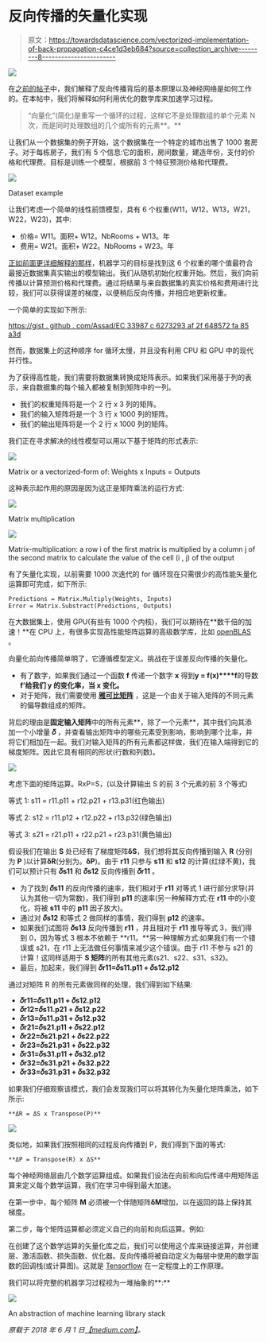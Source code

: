 # 反向传播的矢量化实现

> 原文：<https://towardsdatascience.com/vectorized-implementation-of-back-propagation-c4ce1d3eb684?source=collection_archive---------8----------------------->

![](img/b11062d314ce1db3735cc4b5b4a4d79f.png)

在[之前的帖子](https://medium.com/datathings/neural-networks-and-backpropagation-explained-in-a-simple-way-f540a3611f5e)中，我们解释了反向传播背后的基本原理以及神经网络是如何工作的。在本帖中，我们将解释如何利用优化的数学库来加速学习过程。

> “向量化”(简化)是重写一个循环的过程，这样它不是处理数组的单个元素 N 次，而是同时处理数组的几个或所有的元素**。**

让我们从一个数据集的例子开始，这个数据集在一个特定的城市出售了 1000 套房子。对于每栋房子，我们有 5 个信息:它的面积，房间数量，建造年份，支付的价格和代理费。目标是训练一个模型，根据前 3 个特征预测价格和代理费。

![](img/c0f71c57e44ecb4b864a572e8a2c26d7.png)

Dataset example

让我们考虑一个简单的线性前馈模型，具有 6 个权重(W11，W12，W13，W21，W22，W23)，其中:

*   价格= W11。面积+ W12。NbRooms + W13。年
*   费用= W21。面积+ W22。NbRooms + W23。年

[正如前面更详细解释的那样](https://medium.com/datathings/neural-networks-and-backpropagation-explained-in-a-simple-way-f540a3611f5e)，机器学习的目标是找到这 6 个权重的哪个值最符合最接近数据集真实输出的模型输出。我们从随机初始化权重开始。然后，我们向前传播以计算预测价格和代理费。通过将结果与来自数据集的真实价格和费用进行比较，我们可以获得误差的梯度，以便稍后反向传播，并相应地更新权重。

一个简单的实现如下所示:

[https://gist . github . com/Assad/EC 33987 c 6273293 af 2f 648572 fa 85 a3d](https://gist.github.com/assaad/ec33987c6273293af2f648572fa85a3d)

然而，数据集上的这种顺序 for 循环太慢，并且没有利用 CPU 和 GPU 中的现代并行性。

为了获得高性能，我们需要将数据集转换成矩阵表示。如果我们采用基于列的表示，来自数据集的每个输入都被复制到矩阵中的一列。

*   我们的权重矩阵将是一个 2 行 x 3 列的矩阵。
*   我们的输入矩阵将是一个 3 行 x 1000 列的矩阵。
*   我们的输出矩阵将是一个 2 行 x 1000 列的矩阵。

我们正在寻求解决的线性模型可以用以下基于矩阵的形式表示:

![](img/8fdcd517201ecd28e37e9e38ff2e506d.png)

Matrix or a vectorized-form of: Weights x Inputs = Outputs

这种表示起作用的原因是因为这正是矩阵乘法的运行方式:

![](img/eb3e6b32a5511f08fccb923f549dce9c.png)

Matrix multiplication

![](img/2825b8970a64b337b69a31ba684a7d18.png)

Matrix-multiplication: a row i of the first matrix is multiplied by a column j of the second matrix to calculate the value of the cell (i , j) of the output

有了矢量化实现，以前需要 1000 次迭代的 for 循环现在只需很少的高性能矢量化运算即可完成，如下所示:

```
Predictions = Matrix.Multiply(Weights, Inputs)
Error = Matrix.Substract(Predictions, Outputs)
```

在大数据集上，使用 GPU(有些有 1000 个内核)，我们可以期待在**数千倍的加速！**在 CPU 上，有很多实现高性能矩阵运算的高级数学库，比如 [openBLAS](https://www.openblas.net/) 。

向量化前向传播简单明了，它遵循模型定义。挑战在于误差反向传播的矢量化。

*   有了数字，如果我们通过一个函数 **f** 传递一个数字 **x** 得到**y = f(x)****f**的导数**f’**给我们 y 的**变化率，当 **x 变化**。**
*   对于矩阵，我们需要使用 [**雅可比矩阵**](https://en.wikipedia.org/wiki/Jacobian_matrix_and_determinant) ，这是一个由关于输入矩阵的不同元素的偏导数组成的矩阵。

背后的理由是**固定输入矩阵**中的所有元素**，除了一个元素**，其中我们向其添加一个小增量 **𝛿** ，并查看输出矩阵中的哪些元素受到影响，影响到哪个比率，并将它们相加在一起。我们对输入矩阵的所有元素都这样做，我们在输入端得到它的梯度矩阵。因此它具有相同的形状(行数和列数)。

![](img/b17120320b5db436e4461db66c107d03.png)

考虑下面的矩阵运算。RxP=S，(以及计算输出 S 的前 3 个元素的前 3 个等式)

等式 1: s11 = r11.p11 + r12.p21 + r13.p31(红色输出)

等式 2: s12 = r11.p12 + r12.p22 + r13.p32(绿色输出)

等式 3: s21 = r21.p11 + r22.p21 + r23.p31(黄色输出)

假设我们在输出 **S** 处已经有了梯度矩阵**δS**，我们想将其反向传播到输入 **R** (分别为 **P** )以计算**δR**(分别为。**δP**)。由于 **r11** 只参与 **s11** 和 **s12** 的计算(红绿不黄)，我们可以预计只有 **𝛿s11** 和 **𝛿s12** 反向传播到 **𝛿r11** 。

*   为了找到 **𝛿s11** 的反向传播的速率，我们相对于 **r11** 对等式 1 进行部分求导(并认为其他一切为常数)，我们得到 **p11** 的速率(另一种解释方式:在 **r11** 中的小变化，将被 **s11** 中的 **p11** 因子放大)。
*   通过对 **𝛿s12** 和等式 2 做同样的事情，我们得到 **p12** 的速率。
*   如果我们试图将 **𝛿s13** 反向传播到 **r11** ，并且相对于 **r11** 推导等式 3，我们得到 0，因为等式 3 根本不依赖于 **r11。**另一种理解方式:如果我们有一个错误或 s21，在 r11 上无法做任何事情来减少这个错误。由于 r11 不参与 s21 的计算！这同样适用于 **S 矩阵**的所有其他元素(s21、s22、s31、s32)。
*   最后，加起来，我们得到 **𝛿r11=𝛿s11.p11 + 𝛿s12.p12**

通过对矩阵 R 的所有元素做同样的处理，我们得到如下结果:

*   **𝛿r11=𝛿s11.p11 + 𝛿s12.p12**
*   **𝛿r12=𝛿s11.p21 + 𝛿s12.p22**
*   **𝛿r13=𝛿s11.p31 + 𝛿s12.p32**
*   **𝛿r21=𝛿s21.p11 + 𝛿s22.p12**
*   **𝛿r22=𝛿s21.p21 + 𝛿s22.p22**
*   **𝛿r23=𝛿s21.p31 + 𝛿s22.p32**
*   **𝛿r31=𝛿s31.p11 + 𝛿s32.p12**
*   **𝛿r32=𝛿s31.p21 + 𝛿s32.p22**
*   **𝛿r33=𝛿s31.p31 + 𝛿s32.p32**

如果我们仔细观察该模式，我们会发现我们可以将其转化为矢量化矩阵乘法，如下所示:

```
**ΔR = ΔS x Transpose(P)**
```

![](img/0ec39a5ac2073158c8e5bb863f681dfe.png)

类似地，如果我们按照相同的过程反向传播到 P，我们得到下面的等式:

```
**ΔP = Transpose(R) x ΔS**
```

每个神经网络层由几个数学运算组成。如果我们设法在向前和向后传递中用矩阵运算来定义每个数学运算，我们在学习中得到最大加速。

在第一步中，每个矩阵 **M** 必须被一个伴随矩阵**δM**增加，以在返回的路上保持其梯度。

第二步，每个矩阵运算都必须定义自己的向前和向后运算。例如:

在创建了这个数学运算的矢量化库之后，我们可以使用这个库来链接运算，并创建层、激活函数、损失函数、优化器。反向传播将被自动定义为每层中使用的数学函数的回调栈(或计算图)。这就是 [Tensorflow](https://www.tensorflow.org/) 在一定程度上的工作原理。

我们可以将完整的机器学习过程视为一堆抽象的**:**

![](img/5abd5326224939f3367b0f965d01c34e.png)

An abstraction of machine learning library stack

*原载于 2018 年 6 月 1 日*[*【medium.com】*](https://medium.com/datathings/vectorized-implementation-of-back-propagation-1011884df84)*。*